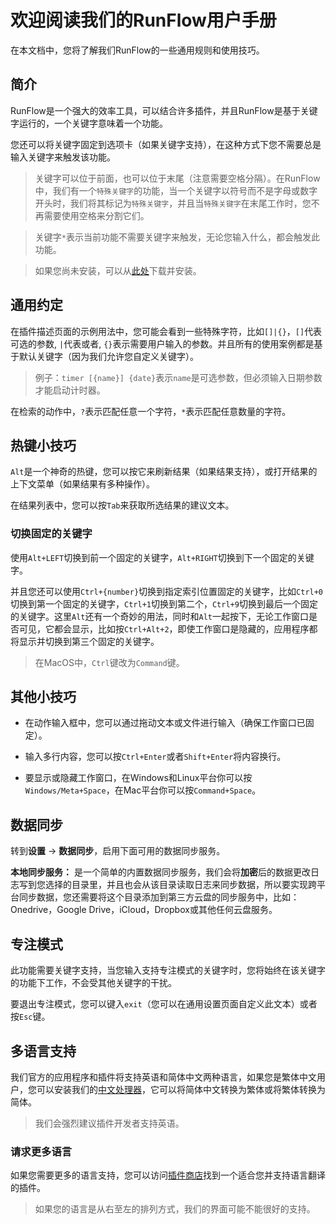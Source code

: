 # 欢迎阅读我们的RunFlow用户手册

在本文档中，您将了解我们RunFlow的一些通用规则和使用技巧。

## 简介

RunFlow是一个强大的效率工具，可以结合许多插件，并且RunFlow是基于关键字运行的，一个关键字意味着一个功能。

您还可以将关键字固定到选项卡（如果关键字支持），在这种方式下您不需要总是输入关键字来触发该功能。

> 关键字可以位于前面，也可以位于末尾（注意需要空格分隔）。在RunFlow中，我们有一个`特殊关键字`的功能，当一个关键字以符号而不是字母或数字开头时，我们将其标记为`特殊关键字`，并且当`特殊关键字`在末尾工作时，您不再需要使用空格来分割它们。

> 关键字`*`表示当前功能不需要关键字来触发，无论您输入什么，都会触发此功能。

> 如果您尚未安装，可以从[此处](https://myrest.top/myflow)下载并安装。

## 通用约定

在插件描述页面的示例用法中，您可能会看到一些特殊字符，比如`[]|{}`，`[]`代表可选的参数, `|`代表或者,  `{}`表示需要用户输入的参数。并且所有的使用案例都是基于默认关键字（因为我们允许您自定义关键字）。

> 例子：`timer [{name}] {date}`表示`name`是可选参数，但必须输入日期参数才能启动计时器。

在检索的动作中，`?`表示匹配任意一个字符，`*`表示匹配任意数量的字符。

## 热键小技巧

`Alt`是一个神奇的热键，您可以按它来刷新结果（如果结果支持），或打开结果的上下文菜单（如果结果有多种操作）。

在结果列表中，您可以按`Tab`来获取所选结果的建议文本。

### 切换固定的关键字

使用`Alt+LEFT`切换到前一个固定的关键字，`Alt+RIGHT`切换到下一个固定的关键字。

并且您还可以使用`Ctrl+{number}`切换到指定索引位置固定的关键字，比如`Ctrl+0`切换到第一个固定的关键字，`Ctrl+1`切换到第二个，`Ctrl+9`切换到最后一个固定的关键字。这里`Alt`还有一个奇妙的用法，同时和`Alt`一起按下，无论工作窗口是否可见，它都会显示，比如按`Ctrl+Alt+2`，即使工作窗口是隐藏的，应用程序都将显示并切换到第三个固定的关键字。

> 在MacOS中，`Ctrl`键改为`Command`键。

## 其他小技巧

- 在动作输入框中，您可以通过拖动文本或文件进行输入（确保工作窗口已固定）。

- 输入多行内容，您可以按`Ctrl+Enter`或者`Shift+Enter`将内容换行。

- 要显示或隐藏工作窗口，在Windows和Linux平台你可以按`Windows/Meta+Space`，在Mac平台你可以按`Command+Space`。

## 数据同步

转到**设置** -> **数据同步**，启用下面可用的数据同步服务。

**本地同步服务：** 是一个简单的内置数据同步服务，我们会将**加密**后的数据更改日志写到您选择的目录里，并且也会从该目录读取日志来同步数据，所以要实现跨平台同步数据，您还需要将这个目录添加到第三方云盘的同步服务中，比如：Onedrive，Google Drive，iCloud，Dropbox或其他任何云盘服务。

## 专注模式

此功能需要关键字支持，当您输入支持专注模式的关键字时，您将始终在该关键字的功能下工作，不会受其他关键字的干扰。

要退出专注模式，您可以键入`exit`（您可以在通用设置页面自定义此文本）或者按`Esc`键。

## 多语言支持

我们官方的应用程序和插件将支持英语和简体中文两种语言，如果您是繁体中文用户，您可以安装我们的[中文处理器](https://myrest.top/myflow/plugin?id=top.myrest.myflow.chinese)，它可以将简体中文转换为繁体或将繁体转换为简体。

> 我们会强烈建议插件开发者支持英语。

### 请求更多语言

如果您需要更多的语言支持，您可以访问[插件商店](https://myrest.top/store/myflow/plugin)找到一个适合您并支持语言翻译的插件。

> 如果您的语言是从右至左的排列方式，我们的界面可能不能很好的支持。
